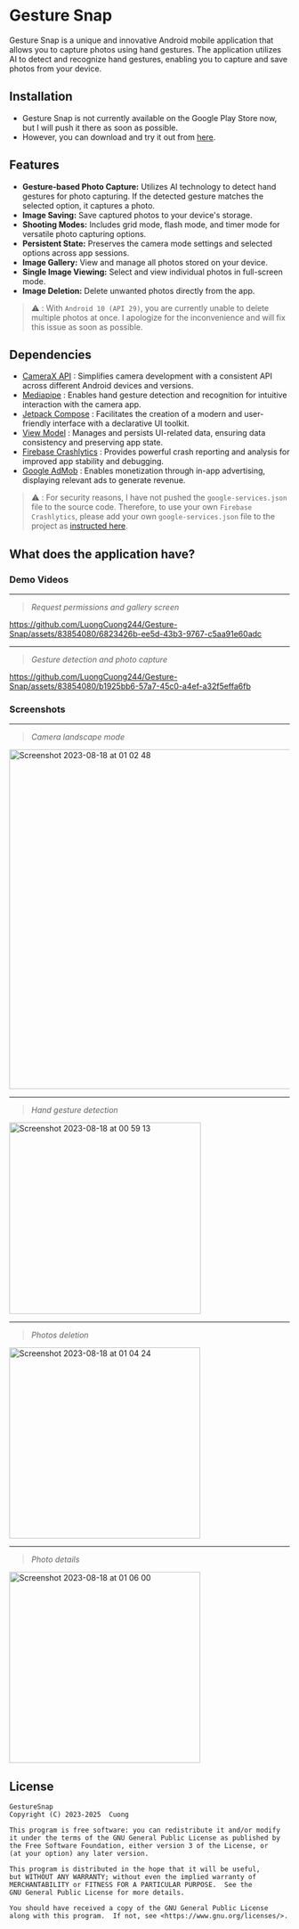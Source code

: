 # Gesture Snap
Gesture Snap is a unique and innovative Android mobile application that allows you to capture photos using hand gestures. The application utilizes AI to detect and recognize hand gestures, enabling you to capture and save photos from your device.
## Installation
- Gesture Snap is not currently available on the Google Play Store now, but I will push it there as soon as possible.
- However, you can download and try it out from [here](https://drive.google.com/file/d/10i1GNjmfv9eY6HOTat7YlQgoTHlcKCqP/view?usp=sharing).

## Features
- **Gesture-based Photo Capture:** Utilizes AI technology to detect hand gestures for photo capturing. If the detected gesture matches the selected option, it captures a photo.
- **Image Saving:** Save captured photos to your device's storage.
- **Shooting Modes:** Includes grid mode, flash mode, and timer mode for versatile photo capturing options.
- **Persistent State:** Preserves the camera mode settings and selected options across app sessions.
- **Image Gallery:** View and manage all photos stored on your device.
- **Single Image Viewing:** Select and view individual photos in full-screen mode.
- **Image Deletion:** Delete unwanted photos directly from the app.
> :warning: : With `Android 10 (API 29)`, you are currently unable to delete multiple photos at once. I apologize for the inconvenience and will fix this issue as soon as possible.

## Dependencies
- [CameraX API](https://developer.android.com/training/camerax) : Simplifies camera development with a consistent API across different Android devices and versions.
- [Mediapipe](https://developers.google.com/mediapipe/solutions/vision/gesture_recognizer) : Enables hand gesture detection and recognition for intuitive interaction with the camera app.
- [Jetpack Compose](https://developer.android.com/jetpack/compose/documentation) : Facilitates the creation of a modern and user-friendly interface with a declarative UI toolkit.
- [View Model](https://developer.android.com/topic/libraries/architecture/viewmodel) : Manages and persists UI-related data, ensuring data consistency and preserving app state.
- [Firebase Crashlytics](https://firebase.google.com/docs/crashlytics) : Provides powerful crash reporting and analysis for improved app stability and debugging.
- [Google AdMob](https://developers.google.com/admob) : Enables monetization through in-app advertising, displaying relevant ads to generate revenue.
  
> ⚠️ : For security reasons, I have not pushed the `google-services.json` file to the source code.
> Therefore, to use your own `Firebase Crashlytics`, please add your own `google-services.json` file to the project as [instructed here](https://firebase.google.com/docs/android/setup).

## What does the application have?
### Demo Videos
----------------
> *Request permissions and gallery screen*

https://github.com/LuongCuong244/Gesture-Snap/assets/83854080/6823426b-ee5d-43b3-9767-c5aa91e60adc

----------------
> *Gesture detection and photo capture*

https://github.com/LuongCuong244/Gesture-Snap/assets/83854080/b1925bb6-57a7-45c0-a4ef-a32f5effa6fb

### Screenshots
----------------
> *Camera landscape mode*
<img width="610" alt="Screenshot 2023-08-18 at 01 02 48" src="https://github.com/LuongCuong244/Gesture-Snap/assets/83854080/63bc8f5a-f8de-41b5-a9fb-602d9de20e93">

----------------
> *Hand gesture detection*
<img width="344" alt="Screenshot 2023-08-18 at 00 59 13" src="https://github.com/LuongCuong244/Gesture-Snap/assets/83854080/2861db0c-2721-4286-9843-14bea60187c4">

----------------
> *Photos deletion*
<img width="343" alt="Screenshot 2023-08-18 at 01 04 24" src="https://github.com/LuongCuong244/Gesture-Snap/assets/83854080/7a6ba628-bbbf-4cbd-8efd-9bec4bd71cb8">

----------------
> *Photo details*
<img width="343" alt="Screenshot 2023-08-18 at 01 06 00" src="https://github.com/LuongCuong244/Gesture-Snap/assets/83854080/b5406fdc-fa71-4f67-ac4f-5b1e19c4bae4">

## License

    GestureSnap
    Copyright (C) 2023-2025  Cuong

    This program is free software: you can redistribute it and/or modify
    it under the terms of the GNU General Public License as published by
    the Free Software Foundation, either version 3 of the License, or
    (at your option) any later version.

    This program is distributed in the hope that it will be useful,
    but WITHOUT ANY WARRANTY; without even the implied warranty of
    MERCHANTABILITY or FITNESS FOR A PARTICULAR PURPOSE.  See the
    GNU General Public License for more details.

    You should have received a copy of the GNU General Public License
    along with this program.  If not, see <https://www.gnu.org/licenses/>.
